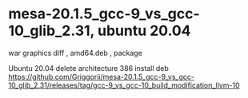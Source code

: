 # mesa-20.1.5_gcc-9_vs_gcc-10_glib_2.31, ubuntu 20.04
war graphics diff , amd64.deb , package

Ubuntu 20.04 delete architecture 386 install deb https://github.com/Griggorii/mesa-20.1.5_gcc-9_vs_gcc-10_glib_2.31/releases/tag/gcc-9_vs_gcc-10_build_modification_llvm-10



